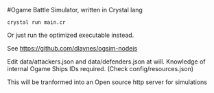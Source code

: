 #Ogame Battle Simulator, written in Crystal lang

````
crystal run main.cr
````

Or just run the optimized executable instead.

See
https://github.com/dlaynes/ogsim-nodejs

Edit data/attackers.json and data/defenders.json at will.
Knowledge of internal Ogame Ships IDs required. (Check config/resources.json)

This will be tranformed into an Open source http server for simulations
